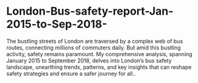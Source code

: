 # London-Bus-safety-report-Jan-2015-to-Sep-2018-
The bustling streets of London are traversed by a complex web of bus routes, connecting millions of commuters daily. But amid this bustling activity, safety remains paramount. My comprehensive analysis, spanning January 2015 to September 2018, delves into London’s bus safety landscape, unearthing trends, patterns, and key insights that can reshape safety strategies and ensure a safer journey for all..
